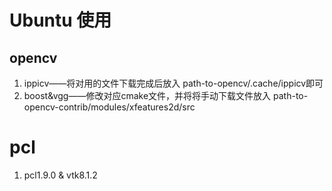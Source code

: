 # Ubuntu 使用

## opencv

1. ippicv——将对用的文件下载完成后放入 path-to-opencv/.cache/ippicv即可
2. boost&vgg——修改对应cmake文件，并将将手动下载文件放入 path-to-opencv-contrib/modules/xfeatures2d/src


# pcl

1. pcl1.9.0 & vtk8.1.2
